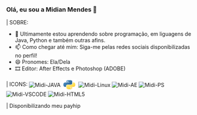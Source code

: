 ### Olá, eu sou a Midian Mendes 👋

| SOBRE:

- 🌱 Ultimamente estou aprendendo sobre programação, em liguagens de Java, Python e também outras afins.
- 📫 Como chegar até mim: Siga-me pelas redes sociais disponibilizadas no perfil!
- 😄 Pronomes: Ela/Dela
- 🎞 Editor: After Effects e Photoshop (ADOBE)

| ICONS:
<img align="center" alt="Midi-JAVA" height="30" width="40" src="https://cdn.jsdelivr.net/gh/devicons/devicon/icons/java/java-original.svg">
<img align="center" alt="Midi-Python" height="30" width="40" src="https://raw.githubusercontent.com/devicons/devicon/master/icons/python/python-original.svg">
<img align="center" alt="Midi-Linux" height="30" width="40" src="https://cdn.jsdelivr.net/gh/devicons/devicon/icons/linux/linux-original.svg">
<img align="center" alt="Midi-AE" height="30" width="40" src="https://cdn.jsdelivr.net/gh/devicons/devicon/icons/aftereffects/aftereffects-plain.svg">
<img align="center" alt="Midi-PS" height="30" width="40" src="https://cdn.jsdelivr.net/gh/devicons/devicon/icons/photoshop/photoshop-plain.svg">
<img align="center" alt="Midi-VSCODE" height="30" width="40" src="https://cdn.jsdelivr.net/gh/devicons/devicon/icons/visualstudio/visualstudio-plain.svg">
<img align="center" alt="Midi-HTML5" height="30" width="40" src="https://cdn.jsdelivr.net/gh/devicons/devicon/icons/html5/html5-original.svg">

| Disponibilizando meu payhip

<a href="https://payhip.com/saturnemcgrath" alt="CLICK HERE">
